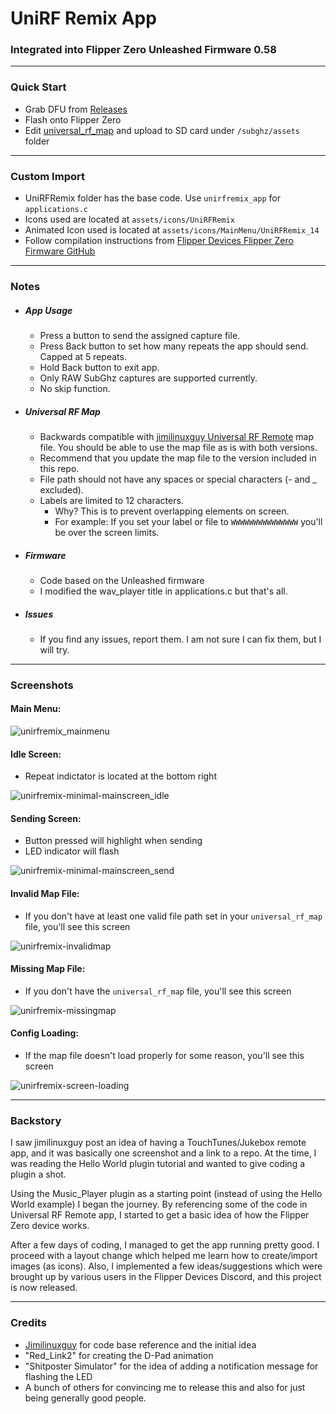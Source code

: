 # UniRF Remix App
### Integrated into Flipper Zero Unleashed Firmware 0.58
------------
### Quick Start

- Grab DFU from [Releases](https://github.com/ESurge/flipperzero-firmware-unifxremix/Relases/latest)
- Flash onto Flipper Zero
- Edit [universal\_rf\_map](https://github.com/ESurge/flipperzero-firmware-unirfremix/blob/dev/assets/resources/subghz/assets/universal_rf_map) and upload to SD card under ```/subghz/assets``` folder
------------
### Custom Import

- UniRFRemix folder has the base code. Use ```unirfremix_app``` for ```applications.c```
- Icons used are located at ```assets/icons/UniRFRemix```
- Animated Icon used is located at ```assets/icons/MainMenu/UniRFRemix_14```
- Follow compilation instructions from [Flipper Devices Flipper Zero Firmware GitHub](https://github.com/flipperdevices/flipperzero-firmware)
------------
### Notes
* ##### App Usage
  - Press a button to send the assigned capture file.
  - Press Back button to set how many repeats the app should send. Capped at 5 repeats.
  - Hold Back button to exit app.
  - Only RAW SubGhz captures are supported currently.
  - No skip function.

* ##### Universal RF Map
  - Backwards compatible with [jimilinuxguy Universal RF Remote](https://github.com/jimilinuxguy/flipperzero-universal-rf-remote) map file. You should be able to use the map file as is with both versions.
  - Recommend that you update the map file to the version included in this repo.
  - File path should not have any spaces or special characters (- and _ excluded).
  - Labels are limited to 12 characters.
    - Why? This is to prevent overlapping elements on screen.
    - For example: If you set your label or file to ```WWWWWWWWWWWWWWW``` you'll be over the screen limits.

* ##### Firmware
  - Code based on the Unleashed firmware
  - I modified the wav_player title in applications.c but that's all.

* ##### Issues
  - If you find any issues, report them. I am not sure I can fix them, but I will try.
------------
### Screenshots
#### Main Menu:
![unirfremix_mainmenu](https://user-images.githubusercontent.com/982575/169637623-bc41cfa5-6433-4198-a970-8fce42691ad7.png)
#### Idle Screen:
- Repeat indictator is located at the bottom right

![unirfremix-minimal-mainscreen_idle](https://user-images.githubusercontent.com/982575/174741909-aa1214b2-3d97-4232-ad5c-7e99711b8fa6.png)

#### Sending Screen:
- Button pressed will highlight when sending
- LED indicator will flash

![unirfremix-minimal-mainscreen_send](https://user-images.githubusercontent.com/982575/174741934-ef144ba4-109a-430a-b439-699b863ac61c.png)

#### Invalid Map File:
- If you don't have at least one valid file path set in your ```universal_rf_map``` file, you'll see this screen

![unirfremix-invalidmap](https://user-images.githubusercontent.com/982575/169639438-f1b96944-42c4-476c-9fe2-233d174c6262.png)

#### Missing Map File:
- If you don't have the ```universal_rf_map``` file, you'll see this screen

![unirfremix-missingmap](https://user-images.githubusercontent.com/982575/169639439-6414c81a-3de9-4817-b9b5-235130fd0e56.png)

#### Config Loading:
- If the map file doesn't load properly for some reason, you'll see this screen

![unirfremix-screen-loading](https://user-images.githubusercontent.com/982575/174741703-5632f7d5-ee1e-481e-8d11-7f87bc999c94.png)

------------
### Backstory
I saw jimilinuxguy post an idea of having a TouchTunes/Jukebox remote app, and it was basically one screenshot and a link to a repo. At the time, I was reading the Hello World plugin tutorial and wanted to give coding a plugin a shot.

Using the Music_Player plugin as a starting point (instead of using the Hello World example) I began the journey. By referencing some of the code in Universal RF Remote app, I started to get a basic idea of how the Flipper Zero device works.

After a few days of coding, I managed to get the app running pretty good. I proceed with a layout change which helped me learn how to create/import images (as icons). Also, I implemented a few ideas/suggestions which were brought up by various users in the Flipper Devices Discord, and this project is now released.

------------
### Credits
- [Jimilinuxguy](https://github.com/jimilinuxguy) for code base reference and the initial idea
- "Red_Link2" for creating the D-Pad animation
- "Shitposter Simulator" for the idea of adding a notification message for flashing the LED
- A bunch of others for convincing me to release this and also for just being generally good people.
